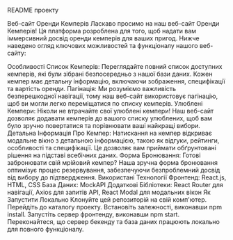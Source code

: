 README проекту

Веб-сайт Оренди Кемперів Ласкаво просимо на наш веб-сайт Оренди Кемперів! Ця
платформа розроблена для того, щоб надати вам іммерсивний досвід оренди кемперів
для ваших пригод. Нижче наведено огляд ключових можливостей та функціоналу
нашого веб-сайту:

Особливості Список Кемперів: Переглядайте повний список доступних кемперів, які
були зібрані безпосередньо з нашої бази даних. Кожен кемпер має детальну
інформацію, включаючи зображення, специфікації та вартість оренди. Пагінація: Ми
розуміємо важливість безперешкодної навігації, тому наш веб-сайт використовує
пагінацію, щоб ви могли легко переміщатися по списку кемперів. Улюблені Кемпери:
Ніколи не втрачайте свої улюблені кемпери! Наш веб-сайт дозволяє додавати
кемперів до вашого списку улюблених, щоб вам було зручно повертатися та
порівнювати ваші найкращі вибори. Детальна Інформація Про Кемпер: Натискання на
кемпер відкриває модальне вікно з детальною інформацією, такою як відгуки,
рейтинги, особливості та специфікації. Це дозволяє вам приймати обґрунтовані
рішення на підставі всебічних даних. Форма Бронювання: Готові забронювати свій
мрійовий кемпер? Наша зручна форма бронювання оптимізує процес резервування,
забезпечуючи безпроблемний досвід від вибору до підтвердження. Використані
Технології Фронтенд: React.js, HTML, CSS База Даних: MockAPI Додаткові
Бібліотеки: React Router для навігації, Axios для запитів API, React Modal для
модальних вікон Як Запустити Локально Клонуйте цей репозиторій на свій
комп'ютер. Перейдіть до каталогу проекту. Встановіть залежності, виконавши npm
install. Запустіть сервер фронтенду, виконавши npm start. Переконайтеся, що
сервер бекенду та база даних працюють локально для повного функціоналу.
